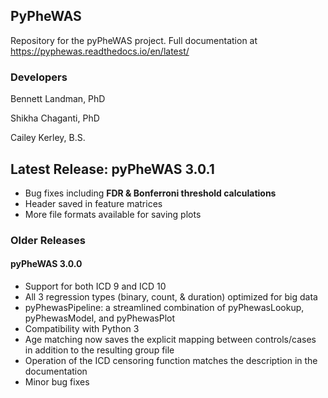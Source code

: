 ## PyPheWAS

Repository for the pyPheWAS project.
Full documentation at https://pyphewas.readthedocs.io/en/latest/

### Developers
Bennett Landman, PhD

Shikha Chaganti, PhD

Cailey Kerley, B.S.

## Latest Release: pyPheWAS 3.0.1
- Bug fixes including __FDR & Bonferroni threshold calculations__
- Header saved in feature matrices
- More file formats available for saving plots

### Older Releases

#### pyPheWAS 3.0.0
- Support for both ICD 9 and ICD 10
- All 3 regression types (binary, count, & duration) optimized for big data
- pyPhewasPipeline: a streamlined combination of pyPhewasLookup, pyPhewasModel, and pyPhewasPlot
- Compatibility with Python 3
- Age matching now saves the explicit mapping between controls/cases in addition to the resulting group file
- Operation of the ICD censoring function matches the description in the documentation 
- Minor bug fixes
